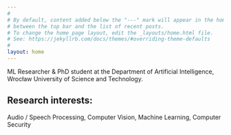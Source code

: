 ```yaml
---
#
# By default, content added below the "---" mark will appear in the home page
# between the top bar and the list of recent posts.
# To change the home page layout, edit the _layouts/home.html file.
# See: https://jekyllrb.com/docs/themes/#overriding-theme-defaults
#
layout: home
---
```



ML Researcher & PhD student at the Department of Artificial Intelligence, Wrocław University of Science and Technology.


## Research interests:

Audio / Speech Processing, Computer Vision, Machine Learning, Computer Security

